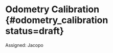 # Odometry Calibration {#odometry_calibration status=draft}

Assigned: Jacopo

<!-- From old google docs file: https://docs.google.com/document/d/1FmuOvPtKPMSIfay0wuxPQXESbmxYewl3gwJmhLU-4KY/edit#

Motivation
You might have noticed that your vehicle doesn’t really go in a straight line when you command it to. Also, the vehicle might not go at the velocity you are commanding it to drive at.

This is due to the fact a slight difference between the motors and the wheels can cause the left wheel and right wheel to travel slightly different distance even though they have made the same rotation. Also, the system has no encoders, so we are commanding open loop voltages without ensuring the desired wheel velocity is met.

We can counter this behavior by calibrating the “gain” and “trim”  on the commands that are sent to the wheels. This tutorial will walk you through the calibration process and also introduce the use of parameter server in ROS.
Method
We want to be able to specify a velocity(speed) and angular velocity(rotation) to control where the car goes. However the motors can only be controlled via rotation rate commands. Our robots use differential drive. For details see https://chess.eecs.berkeley.edu/eecs149/documentation/differentialDrive.pdf

Software Implementation
The inverse_kinematics_node under dagu_car pkg is in charge of translating a desired velocity(speed) and angular velocity(rotation) command, also called Twist2D, to motor voltages. It also adjusting the wheel voltage commands by a gain and trim value. The relationship between the velocities and the output voltages are defined as:

right_wheel_voltage = (gain + trim) * (linearVelocity + angularVelocity * 0.5 * baseline)
left_wheel_voltage = (gain - trim) * (linearVelocity - angularVelocity * 0.5 * baseline)

The baseline is the distance between the two wheels. Note that if the gain = 1.0 and trim = 0.0, the wheel’s voltages are exactly the same as the linear velocity + or - angular velocity times half the baseline length.


With gain > 1.0, the vehicle goes faster given the same velocity command, and for gain <1.0 it would go slower.

With trim > 0, the right wheel will turn slightly more than the left wheel given the same velocity command; with trim < 0, the left wheel will turn slightly more the right wheel.
Calibration Instructions
Make sure that your vehicle is on and connected to the wifi.

On your Duckiebot, launch the joystick

duckiebot: $ roslaunch duckietown_demos joystick.launch veh:=${VEHICLE_NAME}

Changing the trim to 0.01:

duckiebot: $ rosservice call /${VEHICLE_NAME}/inverse_kinematics_node/set_trim -- 0.01

Or Changing the trim in a negative way, e.g. to -0.01:

duckiebot: $ rosservice call /${VEHICLE_NAME}/inverse_kinematics_node/set_trim -- -0.01

Keep setting the trim until the duckiebot goes straight

Then start setting the gain:

duckiebot: $ rosservice call /${VEHICLE_NAME}/inverse_kinematics_node/set_gain -- 1.1

When you are all done, save the parameters by running:

duckiebot: $ rosservice call /${VEHICLE_NAME}/inverse_kinematics_node/save_calibration

If you do this the first time, you will see how it creates a new ${VEHICLE_NAME}.yaml file for your duckiebot in the folder:
duckietown/config/baseline/calibration/kinematics
 which you can add and commit to the git repo.

Testing instructions
See operation manual instructions for details
Demo instructions
You can connect to your robot and just run “make demo-joystick” to play around with driving straight and  changing the trim/gain
Performance Evaluation
The trim performance is tested by setting a reasonable distance (3 tiles length) and evaluating whether or not the robot can stay within the lane when it traverse the entire distance. The velocity is tested similarly by evaluating whether the robot traverses far enough or too far when driving for a specific amount of time.


-->
